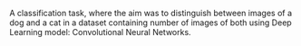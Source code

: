 A classification task, where the aim was to distinguish between images of a dog and a cat in a dataset containing number of images of both using Deep Learning model: Convolutional Neural Networks. 
